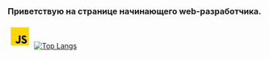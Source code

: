 ### Приветствую на странице начинающего web-разработчика.

<!--
**all1son4/all1son4** is a ✨ _special_ ✨ repository because its `README.md` (this file) appears on your GitHub profile.

Here are some ideas to get you started:

- 🔭 I’m currently working on ...
- 🌱 I’m currently learning ...
- 👯 I’m looking to collaborate on ...
- 🤔 I’m looking for help with ...
- 💬 Ask me about ...
- 📫 How to reach me: ...
- 😄 Pronouns: ...
- ⚡ Fun fact: ...
-->

<svg xmlns="http://www.w3.org/2000/svg" x="0px" y="0px"
width="48" height="48"
viewBox="0 0 172 172"
style=" fill:#000000;"><g fill="none" fill-rule="nonzero" stroke="none" stroke-width="1" stroke-linecap="butt" stroke-linejoin="miter" stroke-miterlimit="10" stroke-dasharray="" stroke-dashoffset="0" font-family="none" font-weight="none" font-size="none" text-anchor="none" style="mix-blend-mode: normal"><path d="M0,172v-172h172v172z" fill="none"></path><g><path d="M21.5,150.5v-129h129v129z" fill="#ffd600"></path><path d="M105.8445,118.06008c2.47967,4.02767 5.17433,7.88692 10.88258,7.88692c4.7945,0 7.31,-2.38292 7.31,-5.67958c0,-3.94525 -2.6015,-5.34633 -7.87617,-7.64325l-2.89175,-1.23267c-8.34558,-3.54033 -13.89617,-7.9765 -13.89617,-17.34692c0,-8.63583 6.61125,-15.20767 16.942,-15.20767c7.35658,0 12.642,2.54775 16.45467,9.21992l-9.0085,5.75842c-1.98158,-3.54033 -4.12442,-4.93425 -7.44617,-4.93425c-3.38983,0 -5.53625,2.13925 -5.53625,4.93425c0,3.45433 2.15,4.85183 7.11292,6.99108l2.89175,1.23267c9.83625,4.18892 15.38325,8.46742 15.38325,18.08508c0,10.363 -8.18433,16.04258 -19.17083,16.04258c-10.74642,0 -16.84883,-5.39292 -20.24583,-12.06867zM64.328,118.35392c1.81317,3.2465 4.56875,5.74408 8.53192,5.74408c3.79117,0 5.97342,-1.49783 5.97342,-7.32075v-37.94392h11.94325v39.77858c0,12.06508 -6.99825,17.55475 -17.21792,17.55475c-9.23425,0 -15.89925,-6.2565 -18.61542,-12.06867z" fill="#000001"></path></g></g></svg>
[![Top Langs](https://github-readme-stats.vercel.app/api/top-langs/?username=anuraghazra&layout=compact)](https://github.com/anuraghazra/github-readme-stats)
